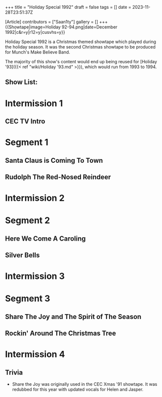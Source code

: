 +++
title = "Holiday Special 1992"
draft = false
tags = []
date = 2023-11-28T23:51:37Z

[Article]
contributors = ["Saan1ty"]
gallery = []
+++
{{Showtape|image=Holiday 92-94.png|date=December 1992|c&r=y|r12=y|cusvhs=y}}

Holiday Special 1992 is a Christmas themed showtape which played during the holiday season. It was the second Christmas showtape to be produced for Munch's Make Believe Band.

The majority of this show's content would end up being reused for [Holiday '93]({{< ref "wiki/Holiday '93.md" >}}), which would run from 1993 to 1994.

## Show List: ##

# **Intermission 1**
## CEC TV Intro
# **Segment 1**
## Santa Claus is Coming To Town
## Rudolph The Red-Nosed Reindeer
# **Intermission 2**
# **Segment 2**
## Here We Come A Caroling
## Silver Bells
# **Intermission 3**
# **Segment 3**
## Share The Joy and The Spirit of The Season
## Rockin' Around The Christmas Tree
# **Intermission 4**

## Trivia ##

* Share the Joy was originally used in the CEC Xmas '91 showtape. It was redubbed for this year with updated vocals for Helen and Jasper.